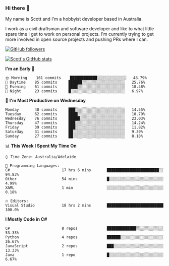 ### Hi there 👋

My name is Scott and I'm a hobbyist developer based in Australia.

I work as a civil draftsman and software developer and like to what little spare time I get to work on personal projects. I'm currently trying to get more involved in open source projects and pushing PRs where I can. 

[![GitHub followers](https://img.shields.io/github/followers/puppetsw?label=Follow&style=social)](https://github.com/puppetsw?tab=followers)

[![Scott's GitHub stats](https://github-readme-stats.vercel.app/api?username=puppetsw&show_icons=true&theme=dark)](https://github.com/anuraghazra/github-readme-stats)

<!--START_SECTION:waka-->
**I'm an Early 🐤** 

```text
🌞 Morning    161 commits    ████████████░░░░░░░░░░░░░   48.79% 
🌆 Daytime    85 commits     ██████░░░░░░░░░░░░░░░░░░░   25.76% 
🌃 Evening    61 commits     ████░░░░░░░░░░░░░░░░░░░░░   18.48% 
🌙 Night      23 commits     █░░░░░░░░░░░░░░░░░░░░░░░░   6.97%

```
📅 **I'm Most Productive on Wednesday** 

```text
Monday       48 commits     ███░░░░░░░░░░░░░░░░░░░░░░   14.55% 
Tuesday      62 commits     ████░░░░░░░░░░░░░░░░░░░░░   18.79% 
Wednesday    76 commits     █████░░░░░░░░░░░░░░░░░░░░   23.03% 
Thursday     47 commits     ███░░░░░░░░░░░░░░░░░░░░░░   14.24% 
Friday       39 commits     ███░░░░░░░░░░░░░░░░░░░░░░   11.82% 
Saturday     31 commits     ██░░░░░░░░░░░░░░░░░░░░░░░   9.39% 
Sunday       27 commits     ██░░░░░░░░░░░░░░░░░░░░░░░   8.18%

```


📊 **This Week I Spent My Time On** 

```text
⌚︎ Time Zone: Australia/Adelaide

💬 Programming Languages: 
C#                       17 hrs 6 mins       ███████████████████████░░   94.83% 
Other                    54 mins             █░░░░░░░░░░░░░░░░░░░░░░░░   4.99% 
XAML                     1 min               ░░░░░░░░░░░░░░░░░░░░░░░░░   0.18%

🔥 Editors: 
Visual Studio            18 hrs 2 mins       █████████████████████████   100.0%

```

**I Mostly Code in C#** 

```text
C#                       8 repos             █████████████░░░░░░░░░░░░   53.33% 
Python                   4 repos             ██████░░░░░░░░░░░░░░░░░░░   26.67% 
JavaScript               2 repos             ███░░░░░░░░░░░░░░░░░░░░░░   13.33% 
Java                     1 repo              █░░░░░░░░░░░░░░░░░░░░░░░░   6.67%

```



<!--END_SECTION:waka-->

<!--
**puppetsw/puppetsw** is a ✨ _special_ ✨ repository because its `README.md` (this file) appears on your GitHub profile.

Here are some ideas to get you started:

- 🔭 I’m currently working on ...
- 🌱 I’m currently learning ...
- 👯 I’m looking to collaborate on ...
- 🤔 I’m looking for help with ...
- 💬 Ask me about ...
- 📫 How to reach me: ...
- 😄 Pronouns: ...
- ⚡ Fun fact: ...
-->
